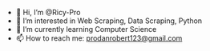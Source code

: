 - 👋 Hi, I’m @Ricy-Pro
- 👀 I’m interested in Web Scraping, Data Scraping, Python
- 🌱 I’m currently learning Computer Science
- 📫 How to reach me: prodanrobert123@gmail.com

<!---
Ricy-Pro/Ricy-Pro is a ✨ special ✨ repository because its `README.md` (this file) appears on your GitHub profile.
You can click the Preview link to take a look at your changes.
--->
